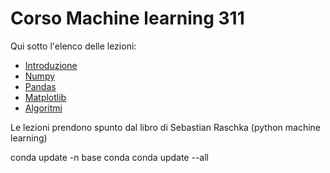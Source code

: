 # Corso Machine learning 311

Qui sotto l'elenco delle lezioni:
+ [Introduzione](https://colab.research.google.com/github/fdalforno/basic_course/blob/main/01%20-%20Base.ipynb)
+ [Numpy](https://colab.research.google.com/github/fdalforno/basic_course/blob/main/02%20-%20Numpy.ipynb)
+ [Pandas](https://colab.research.google.com/github/fdalforno/basic_course/blob/main/03%20-%20Pandas.ipynb)
+ [Matplotlib](https://colab.research.google.com/github/fdalforno/basic_course/blob/main/04%20-%20Matplotlib.ipynb)
+ [Algoritmi](https://colab.research.google.com/github/fdalforno/basic_course/blob/main/05%20-%20Algoritmi.ipynb)

Le lezioni prendono spunto dal libro di Sebastian Raschka (python machine learning)



conda update -n base conda
conda update --all
